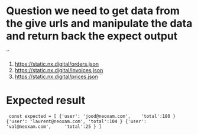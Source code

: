 # Question we need to get data from the give urls and manipulate the data and return back the expect output
``
   1. https://static.nx.digital/orders.json
   2. https://static.nx.digital/invoices.json
   3. https://static.nx.digital/prices.json
   ``
 
 # Expected result
   ` const expected = [
        {'user': 'jood@neoxam.com',    'total':180 }
        {'user': 'laurent@neoxam.com', 'total':104 }
        {'user': 'val@neoxam.com',     'total':25 }
    ]`